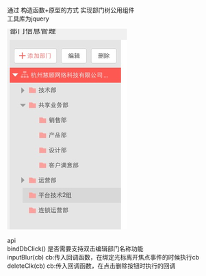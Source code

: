 通过 构造函数+原型的方式 实现部门树公用组件      
工具库为jquery

![image](https://github.com/superRzx/departmentTreeComponent/blob/master/img/design.png)


api    
  bindDbClick() 是否需要支持双击编辑部门名称功能    
  inputBlur(cb)  cb:传入回调函数，在绑定光标离开焦点事件的时候执行cb    
  deleteClk(cb)  cb:传入回调函数，在点击删除按钮时执行的回调    